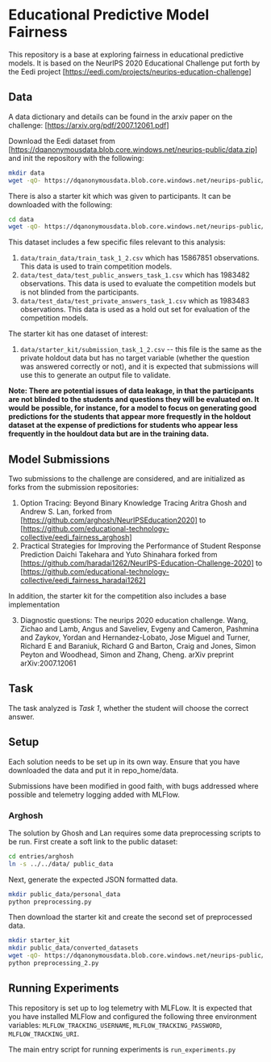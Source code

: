 # Educational Predictive Model Fairness

This repository is a base at exploring fairness in educational predictive models. It is based on the NeurIPS 2020 Educational Challenge put forth by the Eedi project [https://eedi.com/projects/neurips-education-challenge]

## Data

A data dictionary and details can be found in the arxiv paper on the challenge: [https://arxiv.org/pdf/2007.12061.pdf]

Download the Eedi dataset from [https://dqanonymousdata.blob.core.windows.net/neurips-public/data.zip] and init the repository with the following:

```sh
mkdir data
wget -qO- https://dqanonymousdata.blob.core.windows.net/neurips-public/data.zip | bsdtar -xf - ./data/
```

There is also a starter kit which was given to participants. It can be downloaded with the following:

```sh
cd data
wget -qO- https://dqanonymousdata.blob.core.windows.net/neurips-public/starter_kit.zip | bsdtar -xf - ./starter_kit/
```

This dataset includes a few specific files relevant to this analysis:
1. `data/train_data/train_task_1_2.csv` which has 15867851 observations. This data is used to train competition models.
2. `data/test_data/test_public_answers_task_1.csv` which has 1983482 observations. This data is used to evaluate the competition models but is not blinded from the participants.
3. `data/test_data/test_private_answers_task_1.csv` which as 1983483 observations. This data is used as a hold out set for evaluation of the competition models.

The starter kit has one dataset of interest:
1. `data/starter_kit/submission_task_1_2.csv` -- this file is the same as the private holdout data but has no target variable (whether the question was answered correctly or not), and it is expected that submissions will use this to generate an output file to validate.

**Note: There are potential issues of data leakage, in that the participants are not blinded to the students and questions they will be evaluated on. It would be possible, for instance, for a model to focus on generating good predictions for the students that appear more frequestly in the holdout dataset at the expense of predictions for students who appear less frequently in the houldout data but are in the training data.**

## Model Submissions

Two submissions to the challenge are considered, and are initialized as forks from the submission repositories:

1. Option Tracing: Beyond Binary Knowledge Tracing Aritra Ghosh and Andrew S. Lan, forked from [https://github.com/arghosh/NeurIPSEducation2020] to [https://github.com/educational-technology-collective/eedi_fairness_arghosh]
2. Practical Strategies for Improving the Performance of Student Response Prediction Daichi Takehara and Yuto Shinahara
forked from [https://github.com/haradai1262/NeurIPS-Education-Challenge-2020] to [https://github.com/educational-technology-collective/eedi_fairness_haradai1262]

In addition, the starter kit for the competition also includes a base implementation

3. Diagnostic questions: The neurips 2020 education challenge. Wang, Zichao and Lamb, Angus and Saveliev, Evgeny and Cameron, Pashmina and Zaykov, Yordan and Hernandez-Lobato, Jose Miguel and Turner, Richard E and Baraniuk, Richard G and Barton, Craig and Jones, Simon Peyton and Woodhead, Simon and Zhang, Cheng. arXiv preprint arXiv:2007.12061

## Task

The task analyzed is *Task 1*, whether the student will choose the correct answer.

## Setup

Each solution needs to be set up in its own way. Ensure that you have downloaded the data and put it in repo_home/data.

Submissions have been modified in good faith, with bugs addressed where possible and telemetry logging added with MLFlow.

### Arghosh

The solution by Ghosh and Lan requires some data preprocessing scripts to be run. First create a soft link to the public dataset:

```sh
cd entries/arghosh
ln -s ../../data/ public_data
```

Next, generate the expected JSON formatted data.

```sh
mkdir public_data/personal_data
python preprocessing.py
```

Then download the starter kit and create the second set of preprocessed data.

```sh
mkdir starter_kit
mkdir public_data/converted_datasets
wget -qO- https://dqanonymousdata.blob.core.windows.net/neurips-public/starter_kit.zip | bsdtar -xf - ./starter_kit
python preprocessing_2.py
```

## Running Experiments

This repository is set up to log telemetry with MLFLow. It is expected that you have installed MLFlow and configured the following three environment variables: `MLFLOW_TRACKING_USERNAME`, `MLFLOW_TRACKING_PASSWORD`, `MLFLOW_TRACKING_URI`.

The main entry script for running experiments is `run_experiments.py`